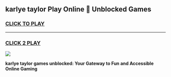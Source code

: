 
## karlye taylor Play Online 👋 Unblocked Games
<h3>
<a href="https://premium.freeplayer.one?title=karlye_taylor&ref=19F">CLICK TO PLAY</a></h3>
<hr>

<h3>
<a href="https://premium.freeplayer.one?title=karlye_taylor&ref=19F">CLICK 2 PLAY</a>
  
</h3>

<a href="https://premium.freeplayer.one?title=karlye_taylor&ref=19F"><img src="https://clearcache.store/games.png"></a>


**karlye taylor games unblocked: Your Gateway to Fun and Accessible Online Gaming**
